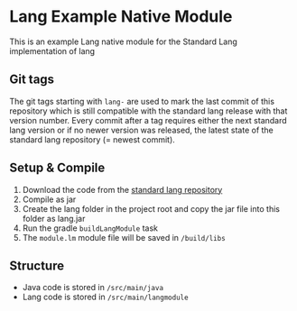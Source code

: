 # Lang Example Native Module
This is an example Lang native module for the Standard Lang implementation of lang

## Git tags
The git tags starting with `lang-` are used to mark the last commit of this repository which is still compatible with the standard lang release with that version number.
Every commit after a tag requires either the next standard lang version or if no newer version was released, the latest state of the standard lang repository (= newest commit).

## Setup & Compile
1. Download the code from the [standard lang repository](https://github.com/JDDev0/lang)
2. Compile as jar
3. Create the lang folder in the project root and copy the jar file into this folder as lang.jar
4. Run the gradle `buildLangModule` task
5. The `module.lm` module file will be saved in `/build/libs`

## Structure
- Java code is stored in `/src/main/java`
- Lang code is stored in `/src/main/langmodule`